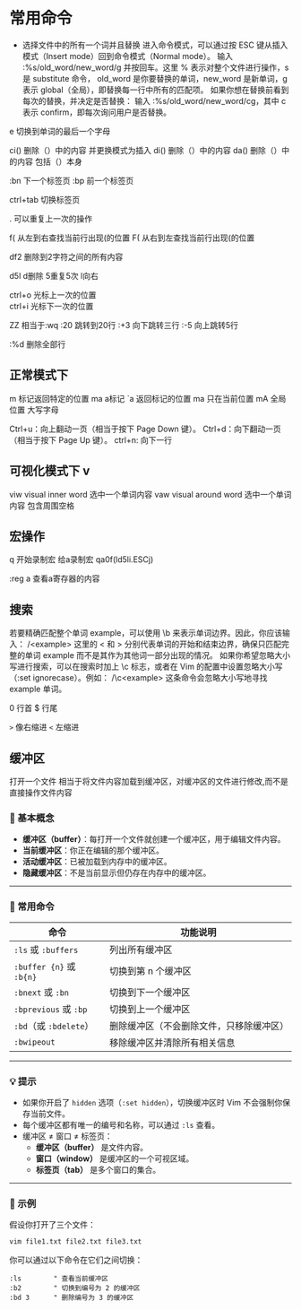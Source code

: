# 常用命令

- 选择文件中的所有一个词并且替换
进入命令模式，可以通过按 ESC 键从插入模式（Insert mode）回到命令模式（Normal mode）。
输入 :%s/old_word/new_word/g 并按回车。这里 % 表示对整个文件进行操作，s 是 substitute 命令，
old_word 是你要替换的单词，new_word 是新单词，g 表示 global（全局），即替换每一行中所有的匹配项。
如果你想在替换前看到每次的替换，并决定是否替换：
输入 :%s/old_word/new_word/cg，其中 c 表示 confirm，即每次询问用户是否替换。

e 切换到单词的最后一个字母

ci()  删除（）中的内容 并更换模式为插入
di()  删除（）中的内容
da()  删除（）中的内容 包括（）本身

:bn 下一个标签页
:bp 前一个标签页

ctrl+tab 切换标签页

. 可以重复上一次的操作

f( 从左到右查找当前行出现(的位置
F( 从右到左查找当前行出现(的位置

df2 删除到2字符之间的所有内容

d5l d删除 5重复5次 l向右

ctrl+o 光标上一次的位置  
ctrl+i 光标下一次的位置

ZZ 相当于:wq
:20 跳转到20行
:+3 向下跳转三行
:-5 向上跳转5行

:%d 删除全部行

## 正常模式下

m 标记返回特定的位置 ma a标记   `a 返回标记的位置
ma 只在当前位置
mA 全局位置 大写字母

Ctrl+u：向上翻动一页（相当于按下 Page Down 键）。
Ctrl+d：向下翻动一页（相当于按下 Page Up 键）。
ctrl+n: 向下一行

## 可视化模式下 v

viw visual inner word 选中一个单词内容
vaw visual around word 选中一个单词内容 包含周围空格

## 宏操作

q 开始录制宏
给a录制宏
qa0f(ld5li.ESCj)

:reg a  查看a寄存器的内容

## 搜索

若要精确匹配整个单词 example，可以使用 \b 来表示单词边界。因此，你应该输入：
/\<example\>
这里的 \< 和 \> 分别代表单词的开始和结束边界，确保只匹配完整的单词 example 而不是其作为其他词一部分出现的情况。
如果你希望忽略大小写进行搜索，可以在搜索时加上 \c 标志，或者在 Vim 的配置中设置忽略大小写（:set ignorecase）。例如：
/\c\<example\>
这条命令会忽略大小写地寻找 example 单词。

0 行首  $ 行尾

`>` 像右缩进
`<` 左缩进

## 缓冲区

打开一个文件 相当于将文件内容加载到缓冲区，对缓冲区的文件进行修改,而不是直接操作文件内容

### 🌟 基本概念

- **缓冲区（buffer）**：每打开一个文件就创建一个缓冲区，用于编辑文件内容。
- **当前缓冲区**：你正在编辑的那个缓冲区。
- **活动缓冲区**：已被加载到内存中的缓冲区。
- **隐藏缓冲区**：不是当前显示但仍存在内存中的缓冲区。

---

### 🔧 常用命令

| 命令                      | 功能说明                 |
|-------------------------|----------------------|
| `:ls` 或 `:buffers`      | 列出所有缓冲区              |
| `:buffer {n}` 或 `:b{n}` | 切换到第 n 个缓冲区          |
| `:bnext` 或 `:bn`        | 切换到下一个缓冲区            |
| `:bprevious` 或 `:bp`    | 切换到上一个缓冲区            |
| `:bd`（或 `:bdelete`）     | 删除缓冲区（不会删除文件，只移除缓冲区） |
| `:bwipeout`             | 移除缓冲区并清除所有相关信息       |

---

### 💡 提示

- 如果你开启了 `hidden` 选项（`:set hidden`），切换缓冲区时 Vim 不会强制你保存当前文件。
- 每个缓冲区都有唯一的编号和名称，可以通过 `:ls` 查看。
- 缓冲区 ≠ 窗口 ≠ 标签页：
  - **缓冲区（buffer）** 是文件内容。
  - **窗口（window）** 是缓冲区的一个可视区域。
  - **标签页（tab）** 是多个窗口的集合。

---

### 🧪 示例

假设你打开了三个文件：

```bash
vim file1.txt file2.txt file3.txt
```

你可以通过以下命令在它们之间切换：

```vim
:ls        " 查看当前缓冲区
:b2        " 切换到编号为 2 的缓冲区
:bd 3      " 删除编号为 3 的缓冲区
```
